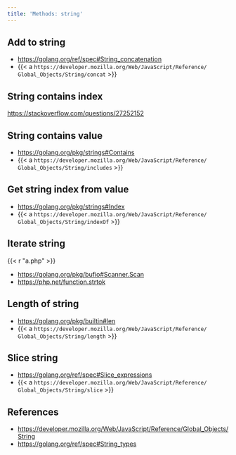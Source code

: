```yaml
---
title: 'Methods: string'
---
```


## Add to string

- <https://golang.org/ref/spec#String_concatenation>
- {{< a `https://developer.mozilla.org/Web/JavaScript/Reference/
   Global_Objects/String/concat` >}}

## String contains index

<https://stackoverflow.com/questions/27252152>

## String contains value

- <https://golang.org/pkg/strings#Contains>
- {{< a `https://developer.mozilla.org/Web/JavaScript/Reference/
   Global_Objects/String/includes` >}}

## Get string index from value

- <https://golang.org/pkg/strings#Index>
- {{< a `https://developer.mozilla.org/Web/JavaScript/Reference/
   Global_Objects/String/indexOf` >}}

## Iterate string

{{< r "a.php" >}}

- <https://golang.org/pkg/bufio#Scanner.Scan>
- <https://php.net/function.strtok>

## Length of string

- <https://golang.org/pkg/builtin#len>
- {{< a `https://developer.mozilla.org/Web/JavaScript/Reference/
   Global_Objects/String/length` >}}

## Slice string

- <https://golang.org/ref/spec#Slice_expressions>
- {{< a `https://developer.mozilla.org/Web/JavaScript/Reference/
   Global_Objects/String/slice` >}}

## References

- <https://developer.mozilla.org/Web/JavaScript/Reference/Global_Objects/String>
- <https://golang.org/ref/spec#String_types>
